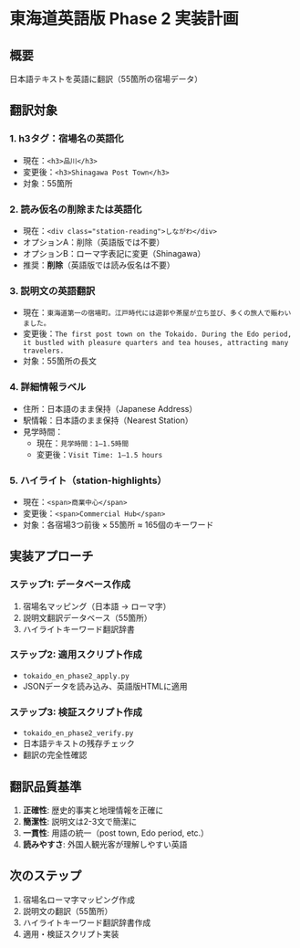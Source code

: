 # 東海道英語版 Phase 2 実装計画

## 概要
日本語テキストを英語に翻訳（55箇所の宿場データ）

## 翻訳対象

### 1. h3タグ：宿場名の英語化
- 現在：`<h3>品川</h3>`
- 変更後：`<h3>Shinagawa Post Town</h3>`
- 対象：55箇所

### 2. 読み仮名の削除または英語化
- 現在：`<div class="station-reading">しながわ</div>`
- オプションA：削除（英語版では不要）
- オプションB：ローマ字表記に変更（Shinagawa）
- 推奨：**削除**（英語版では読み仮名は不要）

### 3. 説明文の英語翻訳
- 現在：`東海道第一の宿場町。江戸時代には遊郭や茶屋が立ち並び、多くの旅人で賑わいました。`
- 変更後：`The first post town on the Tokaido. During the Edo period, it bustled with pleasure quarters and tea houses, attracting many travelers.`
- 対象：55箇所の長文

### 4. 詳細情報ラベル
- 住所：日本語のまま保持（Japanese Address）
- 駅情報：日本語のまま保持（Nearest Station）
- 見学時間：
  - 現在：`見学時間：1–1.5時間`
  - 変更後：`Visit Time: 1–1.5 hours`

### 5. ハイライト（station-highlights）
- 現在：`<span>商業中心</span>`
- 変更後：`<span>Commercial Hub</span>`
- 対象：各宿場3つ前後 × 55箇所 ≈ 165個のキーワード

## 実装アプローチ

### ステップ1: データベース作成
1. 宿場名マッピング（日本語 → ローマ字）
2. 説明文翻訳データベース（55箇所）
3. ハイライトキーワード翻訳辞書

### ステップ2: 適用スクリプト作成
- `tokaido_en_phase2_apply.py`
- JSONデータを読み込み、英語版HTMLに適用

### ステップ3: 検証スクリプト作成
- `tokaido_en_phase2_verify.py`
- 日本語テキストの残存チェック
- 翻訳の完全性確認

## 翻訳品質基準

1. **正確性**: 歴史的事実と地理情報を正確に
2. **簡潔性**: 説明文は2-3文で簡潔に
3. **一貫性**: 用語の統一（post town, Edo period, etc.）
4. **読みやすさ**: 外国人観光客が理解しやすい英語

## 次のステップ

1. 宿場名ローマ字マッピング作成
2. 説明文の翻訳（55箇所）
3. ハイライトキーワード翻訳辞書作成
4. 適用・検証スクリプト実装
